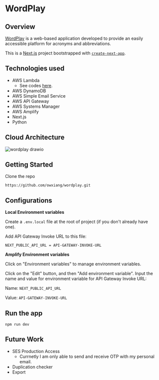 # WordPlay

## Overview

[WordPlay](https://main.d36gsd7ijqrswq.amplifyapp.com/) is a web-based application developed to provide an easily accessible platform for acronyms and abbreviations.

This is a [Next.js](https://nextjs.org/) project bootstrapped with [`create-next-app`](https://github.com/vercel/next.js/tree/canary/packages/create-next-app).

## Technologies used

- AWS Lambda
  - See codes [here](https://github.com/owxiang/wordplay/tree/main/aws).
- AWS DynamoDB
- AWS Simple Email Service
- AWS API Gateway
- AWS Systems Manager
- AWS Amplify
- Next.js
- Python

## Cloud Architecture

![wordplay drawio](https://github.com/owxiang/wordplay/assets/22820037/12b554f8-9ddc-4f64-9328-a2d40ea1b17f)

## Getting Started

Clone the repo

```
https://github.com/owxiang/wordplay.git
```

## Configurations

**Local Environment variables**

Create a `.env.local` file at the root of project (if you don't already have one).

Add API Gateway Invoke URL to this file:

`NEXT_PUBLIC_API_URL = API-GATEWAY-INVOKE-URL `

**Amplify Environment variables**

Click on "Environment variables" to manage environment variables.

Click on the "Edit" button, and then "Add environment variable". Input the name and value for environment variable for API Gateway Invoke URL:

Name: `NEXT_PUBLIC_API_URL`

Value: `API-GATEWAY-INVOKE-URL`

## Run the app

```
npm run dev
```

## Future Work

- SES Production Access
  - Currnetly I am only able to send and receive OTP with my personal email.
- Duplication checker
- Export
